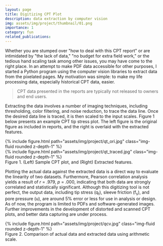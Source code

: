 ```yaml
---
layout: page
title: Digitizing CPT Plot
description: data extraction by computer vision
img: assets/img/project/thumbnail/01.png
importance: 1
category: fun
related_publications: 
---
```


Whether you are stumped over "how to deal with this CPT report" or are intimidated by "the lack of data," "no budget for extra field work," or the tedious hand scaling task among other issues, 
you may have come to the right place. In an attempt to make PDF data accessible for other purposes, I started a Python program using the computer vision libraries to extract data from the pixelated pages. 
My motivation was simple: to make my life processing data, especially historical CPT data, easier.

> CPT data presented in the reports are typically not released to owners and end users.  

Extracting the data involves a number of imaging techniques, including thresholding, color filtering, and noise reduction, to trace the data line. 
Once the desired data line is traced, it is then scaled to the input scales. Figure 1 below presents an example CPT tip stress plot. 
The left figure is the original figure as included in reports, and the right is overlaid with the extracted features.


<div class="row justify-content-sm-center">
    <div class="col-sm-4 mt-3 mt-md-0">
        {% include figure.html path="assets/img/project/qt_ori.jpg" class="img-fluid rounded z-depth-1" %}
    </div>
	<div class="col-sm-4 mt-3 mt-md-0">
        {% include figure.html path="assets/img/project/qt_traced.jpg" class="img-fluid rounded z-depth-1" %}
    </div>
</div>
<div class="caption">
    Figure 1. (Left) Sample CPT plot, and (Right) Extracted features.
</div>

Plotting the actual data against the extracted data is a direct way to evaluate the linearity of two datasets. 
Furthermore, Pearson correlation analysis yields a result of  *r* = .979, *p* = .000, indicating that both data are strongly correlated and statistically significant.
Although this digitizing tool is not perfect, the output data, including tip stress (q<sub>t</sub>), sleeve friction (f<sub>s</sub>), and pore pressure (u), 
are around 5% error or less for use in analysis or design. As of now, the program is limited to PDFs and software-generated images. 
Further improvements in the development of distorted and scanned CPT plots, and better data capturing are under process.

<div class="row justify-content-sm-center">
    <div class="col-sm-8 mt-3 mt-md-0">
        {% include figure.html path="assets/img/project/qcv.jpg" class="img-fluid rounded z-depth-1" %}
    </div>
</div>
<div class="caption">
    Figure 2. Comparison of actual data and extracted data using arithmetic scale.
</div>


